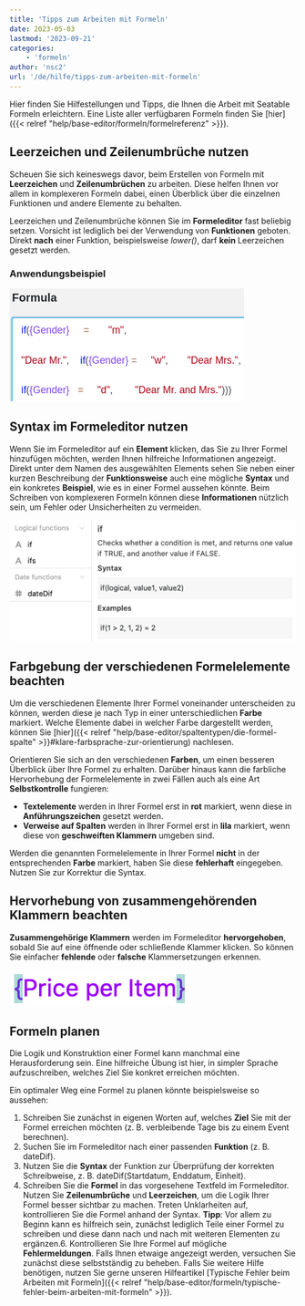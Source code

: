 ```yaml
---
title: 'Tipps zum Arbeiten mit Formeln'
date: 2023-05-03
lastmod: '2023-09-21'
categories:
    - 'formeln'
author: 'nsc2'
url: '/de/hilfe/tipps-zum-arbeiten-mit-formeln'
---
```


Hier finden Sie Hilfestellungen und Tipps, die Ihnen die Arbeit mit Seatable Formeln erleichtern. Eine Liste aller verfügbaren Formeln finden Sie [hier]({{< relref "help/base-editor/formeln/formelreferenz" >}}).

## Leerzeichen und Zeilenumbrüche nutzen

Scheuen Sie sich keineswegs davor, beim Erstellen von Formeln mit **Leerzeichen** und **Zeilenumbrüchen** zu arbeiten. Diese helfen Ihnen vor allem in komplexeren Formeln dabei, einen Überblick über die einzelnen Funktionen und andere Elemente zu behalten.

Leerzeichen und Zeilenumbrüche können Sie im **Formeleditor** fast beliebig setzen. Vorsicht ist lediglich bei der Verwendung von **Funktionen** geboten. Direkt **nach** einer Funktion, beispielsweise _lower()_, darf **kein** Leerzeichen gesetzt werden.

### Anwendungsbeispiel

![Leerzeichen und Zeilenumbrüche können im Formelwizard fast beliebig gesetzt werden. Die einzige Ausnahme stellen lediglich Funktionen dar.](images/benutzen-Sie-leerzeichen-und-spaltenumbrueche.png)

## Syntax im Formeleditor nutzen

Wenn Sie im Formeleditor auf ein **Element** klicken, das Sie zu Ihrer Formel hinzufügen möchten, werden Ihnen hilfreiche Informationen angezeigt. Direkt unter dem Namen des ausgewählten Elements sehen Sie neben einer kurzen Beschreibung der **Funktionsweise** auch eine mögliche **Syntax** und ein konkretes **Beispiel**, wie es in einer Formel aussehen könnte. Beim Schreiben von komplexeren Formeln können diese **Informationen** nützlich sein, um Fehler oder Unsicherheiten zu vermeiden.

![Informationen zu einem Element im Formelwizard](images/Informationen-zu-einem-Element.png)

## Farbgebung der verschiedenen Formelelemente beachten

Um die verschiedenen Elemente Ihrer Formel voneinander unterscheiden zu können, werden diese je nach Typ in einer unterschiedlichen **Farbe** markiert. Welche Elemente dabei in welcher Farbe dargestellt werden, können Sie [hier]({{< relref "help/base-editor/spaltentypen/die-formel-spalte" >}}#klare-farbsprache-zur-orientierung) nachlesen.

Orientieren Sie sich an den verschiedenen **Farben**, um einen besseren Überblick über Ihre Formel zu erhalten. Darüber hinaus kann die farbliche Hervorhebung der Formelelemente in zwei Fällen auch als eine Art **Selbstkontrolle** fungieren:

- **Textelemente** werden in Ihrer Formel erst in **rot** markiert, wenn diese in **Anführungszeichen** gesetzt werden.
- **Verweise auf Spalten** werden in Ihrer Formel erst in **lila** markiert, wenn diese von **geschweiften Klammern** umgeben sind.

Werden die genannten Formelelemente in Ihrer Formel **nicht** in der entsprechenden **Farbe** markiert, haben Sie diese **fehlerhaft** eingegeben. Nutzen Sie zur Korrektur die Syntax.

## Hervorhebung von zusammengehörenden Klammern beachten

**Zusammengehörige Klammern** werden im Formeleditor **hervorgehoben**, sobald Sie auf eine öffnende oder schließende Klammer klicken. So können Sie einfacher **fehlende** oder **falsche** Klammersetzungen erkennen.

![Auf- und zugehende Klammern werden im Formeleditor stets hervorgehoben](images/example-brackets.png)

## Formeln planen

Die Logik und Konstruktion einer Formel kann manchmal eine Herausforderung sein. Eine hilfreiche Übung ist hier, in simpler Sprache aufzuschreiben, welches Ziel Sie konkret erreichen möchten.

Ein optimaler Weg eine Formel zu planen könnte beispielsweise so aussehen:

1. Schreiben Sie zunächst in eigenen Worten auf, welches **Ziel** Sie mit der Formel erreichen möchten (z. B. verbleibende Tage bis zu einem Event berechnen).
2. Suchen Sie im Formeleditor nach einer passenden **Funktion** (z. B. dateDif).
3. Nutzen Sie die **Syntax** der Funktion zur Überprüfung der korrekten Schreibweise, z. B. dateDif(Startdatum, Enddatum, Einheit).
4. Schreiben Sie die **Formel** in das vorgesehene Textfeld im Formeleditor. Nutzen Sie **Zeilenumbrüche** und **Leerzeichen**, um die Logik Ihrer Formel besser sichtbar zu machen. Treten Unklarheiten auf, kontrollieren Sie die Formel anhand der Syntax.
   **Tipp**: Vor allem zu Beginn kann es hilfreich sein, zunächst lediglich Teile einer Formel zu schreiben und diese dann nach und nach mit weiteren Elementen zu ergänzen.6. Kontrollieren Sie Ihre Formel auf mögliche **Fehlermeldungen**. Falls Ihnen etwaige angezeigt werden, versuchen Sie zunächst diese selbstständig zu beheben. Falls Sie weitere Hilfe benötigen, nutzen Sie gerne unseren Hilfeartikel [Typische Fehler beim Arbeiten mit Formeln]({{< relref "help/base-editor/formeln/typische-fehler-beim-arbeiten-mit-formeln" >}}).
